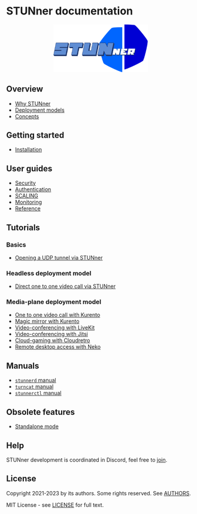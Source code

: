 # STUNner documentation

<p align="center">
  <img alt="STUNner", src="images/stunner.svg" width="50%" height="50%"></br>
</p>

## Overview

* [Why STUNner](/doc/WHY.md)
* [Deployment models](/doc/DEPLOYMENT.md)
* [Concepts](/doc/CONCEPTS.md)

## Getting started

* [Installation](/doc/INSTALL.md)

## User guides

* [Security](/doc/SECURITY.md)
* [Authentication](/doc/AUTH.md)
* [SCALING](/doc/SCALING.md)
* [Monitoring](/doc/MONITORING.md)
* [Reference](/doc/GATEWAY.md)

## Tutorials

### Basics

* [Opening a UDP tunnel via STUNner](/examples/simple-tunnel)

### Headless deployment model

* [Direct one to one video call via STUNner](/examples/direct-one2one-call)

### Media-plane deployment model

* [One to one video call with Kurento](/examples/kurento-one2one-call)
* [Magic mirror with Kurento](/examples/kurento-magic-mirror/README.md)
* [Video-conferencing with LiveKit](/examples/livekit/README.md)
* [Video-conferencing with Jitsi](/examples/jitsi/README.md)
* [Cloud-gaming with Cloudretro](/examples/cloudretro/README.md)
* [Remote desktop access with Neko](/examples/neko/README.md)

## Manuals

* [`stunnerd` manual](/cmd/stunnerd/README.md)
* [`turncat` manual](/cmd/turncat/README.md)
* [`stunnerctl` manual](/cmd/stunnerctl/README.md)

## Obsolete features

* [Standalone mode](/doc/OBSOLETE.md)

## Help

STUNner development is coordinated in Discord, feel free to [join](https://discord.gg/DyPgEsbwzc).

## License

Copyright 2021-2023 by its authors. Some rights reserved. See [AUTHORS](/AUTHORS).

MIT License - see [LICENSE](/LICENSE) for full text.
